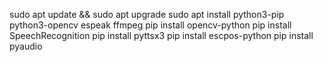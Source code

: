 sudo apt update && sudo apt upgrade
sudo apt install python3-pip python3-opencv espeak ffmpeg
pip install opencv-python
pip install SpeechRecognition
pip install pyttsx3
pip install escpos-python
pip install pyaudio
